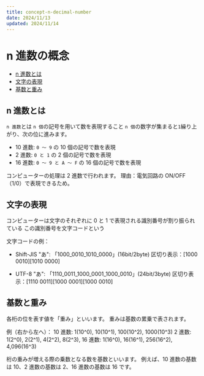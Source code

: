 ```yaml
---
title: concept-n-decimal-number
date: 2024/11/13
updated: 2024/11/14
---
```


# n 進数の概念

- [n 進数とは](#n-進数とは)
- [文字の表現](#文字の表現)
- [基数と重み](#基数と重み)

## n 進数とは

`n 進数`とは `n 個`の記号を用いて数を表現すること
`n 個`の数字が集まると`1`繰り上がり、次の位に進みます。

- 10 進数: `0 〜 9` の 10 個の記号で数を表現
- 2 進数: `0 と 1` の 2 個の記号で数を表現
- 16 進数: `0 〜 9 と A 〜 F` の 16 個の記号で数を表現

コンピューターの処理は 2 進数で行われます。
理由：電気回路の ON/OFF（1/0）で表現できるため。

## 文字の表現

コンピューターは文字のそれぞれに 0 と 1 で表現される識別番号が割り振られている
この識別番号を文字コードという

文字コードの例：

- Shift-JIS "あ":
  「1000_0010_1010_0000」(16bit/2byte)
  区切り表示：[1000 0010][1010 0000]

- UTF-8 "あ":
  「1110_0011_1000_0001_1000_0010」(24bit/3byte)
  区切り表示：[1110 0011][1000 0001][1000 0010]

## 基数と重み

各桁の位を表す値を「重み」といいます。
重みは基数の累乗で表されます。

例（右から左へ）：
10 進数: 1(10^0), 10(10^1), 100(10^2), 1000(10^3)
2 進数: 1(2^0), 2(2^1), 4(2^2), 8(2^3),
16 進数: 1(16^0), 16(16^1), 256(16^2), 4,096(16^3)

桁の重みが増える際の乗数となる数を基数といいます。
例えば、10 進数の基数は 10、2 進数の基数は 2、16 進数の基数は 16 です。

